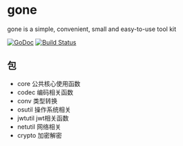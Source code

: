 # gone

gone is a simple, convenient, small and easy-to-use tool kit

[![GoDoc](https://pkg.go.dev/badge/github.com/gorpher/gone)](https://pkg.go.dev/github.com/gorpher/gone)
[![Build Status](https://www.travis-ci.com/gorpher/gone.svg?branch=main&status=passed)](https://www.travis-ci.com/gorpher/gone)

## 包

- core 公共核心使用函数
- codec 编码相关函数
- conv 类型转换
- osutil 操作系统相关
- jwtutil jwt相关函数
- netutil 网络相关
- crypto 加密解密
